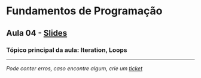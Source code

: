 # Fundamentos de Programação

## Aula 04 - [Slides](https://github.com/TiagoRG/uaveiro-leci/blob/master/1ano/1semestre/fp/slides/tp04-iteration.pdf)

### Tópico principal da aula: Iteration, Loops
---
*Pode conter erros, caso encontre algum, crie um* [*ticket*](https://github.com/TiagoRG/uaveiro-leci/issues/new)
